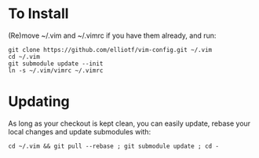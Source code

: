 # To Install

(Re)move ~/.vim and ~/.vimrc if you have them already, and run:

    git clone https://github.com/elliotf/vim-config.git ~/.vim
    cd ~/.vim
    git submodule update --init
    ln -s ~/.vim/vimrc ~/.vimrc

# Updating

As long as your checkout is kept clean, you can easily update, rebase your local changes and update submodules with:

    cd ~/.vim && git pull --rebase ; git submodule update ; cd -